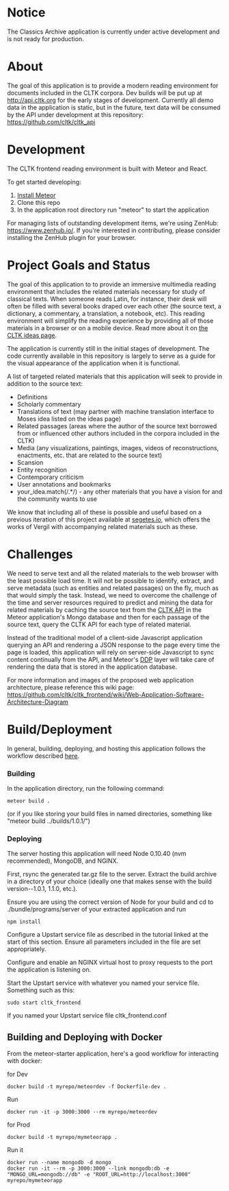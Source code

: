 # Notice

The Classics Archive application is currently under active development and is not ready for production.

# About  

The goal of this application is to provide a modern reading environment for documents included in the CLTK corpora. Dev builds will be put up at http://api.cltk.org for the early stages of development.  Currently all demo data in the application is static, but in the future, text data will be consumed by the API under development at this repository: https://github.com/cltk/cltk_api


# Development

The CLTK frontend reading environment is built with Meteor and React.  

To get started developing:

1.  [Install Meteor](https://www.meteor.com/install)
2.  Clone this repo
3.  In the application root directory run "meteor" to start the application

For managing lists of outstanding development items, we're using ZenHub: https://www.zenhub.io/.  If you're interested in contributing, please consider installing the ZenHub plugin for your browser.


# Project Goals and Status

The goal of this application to to provide an immersive multimedia reading environment that includes the related materials necessary for study of classical texts.  When someone reads Latin, for instance, their desk will often be filled with several books draped over each other (the source text, a dictionary, a commentary, a translation, a notebook, etc).  This reading environment will simplify the reading experience by providing all of those materials in a browser or on a mobile device.  Read more about it on [the CLTK ideas page](https://github.com/cltk/cltk/wiki/Project-ideas).

The application is currently still in the initial stages of development.  The code currently available in this repository is largely to serve as a guide for the visual appearance of the application when it is functional.  

A list of targeted related materials that this application will seek to provide in addition to the source text:

* Definitions
* Scholarly commentary
* Translations of text (may partner with machine translation interface to Moses idea listed on the ideas page)
* Related passages (areas where the author of the source text borrowed from or influenced other authors included in the corpora included in the CLTK)
* Media (any visualizations, paintings, images, videos of reconstructions, enactments, etc. that are related to the source text)
* Scansion
* Entity recognition
* Contemporary criticism
* User annotations and bookmarks
* your_idea.match(/.\*/) - any other materials that you have a vision for and the community wants to use

We know that including all of these is possible and useful based on a previous iteration of this project available at [segetes.io](http://segetes.io), which offers the works of Vergil with accompanying related materials such as these.


# Challenges

We need to serve text and all the related materials to the web browser with the least possible load time.  It will not be possible to identify, extract, and serve metadata (such as entities and related passages) on the fly, much as that would simply the task.  Instead, we need to overcome the challenge of the time and server resources required to predict and mining the data for related materials by caching the source text from the [CLTK API](https://github.com/cltk/cltk_api) in the Meteor application's Mongo database and then for each passage of the source text, query the CLTK API for each type of related material.  

Instead of the traditional model of a client-side Javascript application querying an API and rendering a JSON response to the page every time the page is loaded, this application will rely on server-side Javascript to sync content continually from the API, and Meteor's [DDP](https://www.meteor.com/ddp) layer will take care of rendering the data that is stored in the application database.  

For more information and images of the proposed web application architecture, please reference this wiki page: https://github.com/cltk/cltk_frontend/wiki/Web-Application-Software-Architecture-Diagram

# Build/Deployment

In general, building, deploying, and hosting this application follows the workflow described [here](https://www.digitalocean.com/community/tutorials/how-to-deploy-a-meteor-js-application-on-ubuntu-14-04-with-nginx).

### Building
In the application directory, run the following command:
```
meteor build .
```
(or if you like storing your build files in named directories, something like "meteor build ../builds/1.0.1/")

### Deploying
The server hosting this application will need Node 0.10.40 (nvm recommended), MongoDB, and NGINX.

First, rsync the generated tar.gz file to the server. Extract the build archive in a directory of your choice (ideally one that makes sense with the build version--1.0.1, 1.1.0, etc.).

Ensure you are using the correct version of Node for your build and cd to ./bundle/programs/server of your extracted application and run
```
npm install
```

Configure a Upstart service file as described in the tutorial linked at the start of this section. Ensure all parameters included in the file are set appropriately.

Configure and enable an NGINX virtual host to proxy requests to the port the application is listening on.

Start the Upstart service with whatever you named your service file.  Something such as this:
```
sudo start cltk_frontend
```
If you named your Upstart service file cltk_frontend.conf

## Building and Deploying with Docker

From the meteor-starter application, here's a good workflow for interacting with docker:


for Dev

```
docker build -t myrepo/meteordev -f Dockerfile-dev .
```

Run

```
docker run -it -p 3000:3000 --rm myrepo/meteordev
```


for Prod

```
docker build -t myrepo/mymeteorapp .
```

Run it
```
docker run --name mongodb -d mongo
docker run -it --rm -p 3000:3000 --link mongodb:db -e "MONGO_URL=mongodb://db" -e "ROOT_URL=http://localhost:3000" myrepo/mymeteorapp
```
